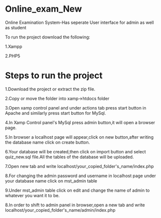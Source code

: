 # Online_exam_New
Online Examination  System-Has seperate User interface for admin as well as student

To run the project download the following:

1.Xampp

2.PHP5

# Steps to run the project 

1.Download the project or extract the zip file.

2.Copy or move the folder into xamp->htdocs folder

3.Open xamp control panel and under actions tab press start button in Apache and similarly press start button for MySql.

4.In Xamp Control panel's MySql press admin button,it will open a browser page.

5.In browser a localhost page will appear,click on new button,after writing the database name click on create button.

6.Your database will be created,then click on import button and select quiz_new.sql file.All the tables of the database will be uploaded.

7.Open new tab and write localhost/your_copied_folder's_name/index.php

8.For changing the admin password and username in localhost page under your database name click on mst_admin table

9.Under mst_admin table click on edit and change the name of admin to whatever you want it to be.

8.In order to shift to admin panel in browser,open a new tab and write localhost/your_copied_folder's_name/admin/index.php
